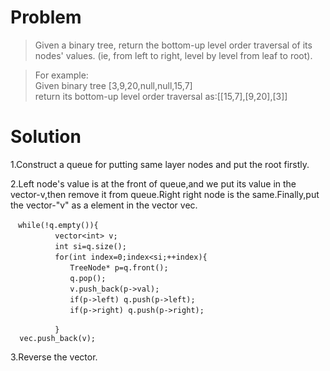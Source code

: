 # Problem  
> Given a binary tree, return the bottom-up level order traversal of its nodes' values. (ie, from left to right, level by level from leaf to root).  

> For example:  
> Given binary tree [3,9,20,null,null,15,7]  
> return its bottom-up level order traversal as:[[15,7],[9,20],[3]]  

# Solution  

1.Construct a queue for putting same layer nodes and put the root firstly.   

2.Left node's value is at the front of queue,and we put its value in the vector-v,then remove it from queue.Right right node is the same.Finally,put the vector-"v" as a element in the vector vec.    

```
　while(!q.empty()){  
　　　　　　vector<int> v;   
　　　　　　int si=q.size();                        
　　　　　　for(int index=0;index<si;++index){  
　　　　　　　　TreeNode* p=q.front();  
　　　　　　　　q.pop();  
　　　　　　　　v.push_back(p->val);  
　　　　　　　　if(p->left) q.push(p->left);  
　　　　　　　　if(p->right) q.push(p->right);  
                
　　　　　　} 
  vec.push_back(v);  
```

3.Reverse the vector.  